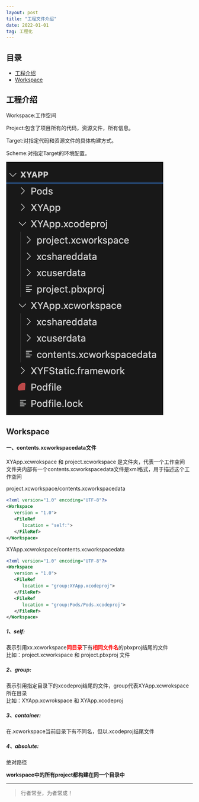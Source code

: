```yaml
---
layout: post
title: "工程文件介绍"
date: 2022-01-01
tag: 工程化
---
```







## 目录
- [工程介绍](#content1)   
- [Workspace](#content2)   




<!-- ************************************************ -->
## <a id="content1">工程介绍</a>

Workspace:工作空间

Project:包含了项目所有的代码，资源文件，所有信息。

Target:对指定代码和资源文件的具体构建方式。
   
Scheme:对指定Target的环境配置。     

<img src="/images/project/0.png" alt="img">


<!-- ************************************************ -->
## <a id="content2">Workspace</a>

#### **一、contents.xcworkspacedata文件**
XYApp.xcwrokspace 和 project.xcworkspace  是文件夹，代表一个工作空间<br>
文件夹内部有一个contents.xcworkspacedata文件是xml格式，用于描述这个工作空间<br>

project.xcworkspace/contents.xcworkspacedata

```xml
<?xml version="1.0" encoding="UTF-8"?>
<Workspace
   version = "1.0">
   <FileRef
      location = "self:">
   </FileRef>
</Workspace>
```

XYApp.xcwrokspace/contents.xcworkspacedata
```xml
<?xml version="1.0" encoding="UTF-8"?>
<Workspace
   version = "1.0">
   <FileRef
      location = "group:XYApp.xcodeproj">
   </FileRef>
   <FileRef
      location = "group:Pods/Pods.xcodeproj">
   </FileRef>
</Workspace>
```


##### 1、self:
表示引用xx.xcworkspace<span style="color:red;font-weight:bold;">同目录</span>下有<span style="color:red;font-weight:bold;">相同文件名</span>的pbxproj结尾的文件<br>
比如：project.xcworkspace 和 project.pbxproj 文件

##### 2、group:
表示引用指定目录下的xcodeproj结尾的文件，group代表XYApp.xcwrokspace所在目录<br>
比如：XYApp.xcwrokspace 和 XYApp.xcodeproj

##### 3、container: 
在.xcworkspace当前目录下有不同名，但以.xcodeproj结尾文件 

##### 4、absolute:
绝对路径

**workspace中的所有project都构建在同一个目录中**


----------
>  行者常至，为者常成！


